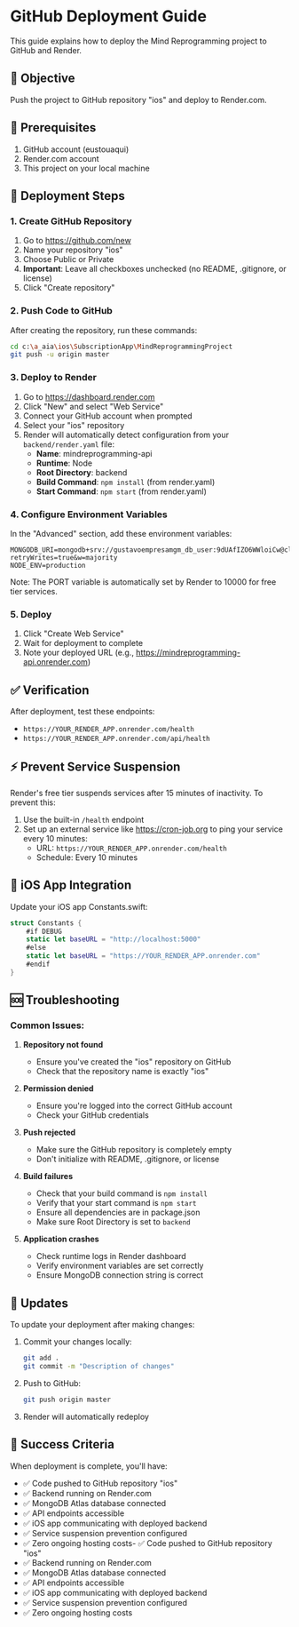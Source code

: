 # GitHub Deployment Guide

This guide explains how to deploy the Mind Reprogramming project to GitHub and Render.

## 🎯 Objective

Push the project to GitHub repository "ios" and deploy to Render.com.

## 📝 Prerequisites

1. GitHub account (eustouaqui)
2. Render.com account
3. This project on your local machine

## 🚀 Deployment Steps

### 1. Create GitHub Repository

1. Go to https://github.com/new
2. Name your repository "ios"
3. Choose Public or Private
4. **Important**: Leave all checkboxes unchecked (no README, .gitignore, or license)
5. Click "Create repository"

### 2. Push Code to GitHub

After creating the repository, run these commands:

```bash
cd c:\a_aia\ios\SubscriptionApp\MindReprogrammingProject
git push -u origin master
```

### 3. Deploy to Render

1. Go to https://dashboard.render.com
2. Click "New" and select "Web Service"
3. Connect your GitHub account when prompted
4. Select your "ios" repository
5. Render will automatically detect configuration from your `backend/render.yaml` file:
   - **Name**: mindreprogramming-api
   - **Runtime**: Node
   - **Root Directory**: backend
   - **Build Command**: `npm install` (from render.yaml)
   - **Start Command**: `npm start` (from render.yaml)

### 4. Configure Environment Variables

In the "Advanced" section, add these environment variables:
```
MONGODB_URI=mongodb+srv://gustavoempresamgm_db_user:9dUAfIZO6WWloiCw@clustertest.jw84vuq.mongodb.net/mindreprogramming?retryWrites=true&w=majority
NODE_ENV=production
```

Note: The PORT variable is automatically set by Render to 10000 for free tier services.

### 5. Deploy

1. Click "Create Web Service"
2. Wait for deployment to complete
3. Note your deployed URL (e.g., https://mindreprogramming-api.onrender.com)

## ✅ Verification

After deployment, test these endpoints:
- `https://YOUR_RENDER_APP.onrender.com/health`
- `https://YOUR_RENDER_APP.onrender.com/api/health`

## ⚡ Prevent Service Suspension

Render's free tier suspends services after 15 minutes of inactivity. To prevent this:

1. Use the built-in `/health` endpoint
2. Set up an external service like https://cron-job.org to ping your service every 10 minutes:
   - URL: `https://YOUR_RENDER_APP.onrender.com/health`
   - Schedule: Every 10 minutes

## 📱 iOS App Integration

Update your iOS app Constants.swift:
```swift
struct Constants {
    #if DEBUG
    static let baseURL = "http://localhost:5000"
    #else
    static let baseURL = "https://YOUR_RENDER_APP.onrender.com"
    #endif
}
```

## 🆘 Troubleshooting

### Common Issues:

1. **Repository not found**
   - Ensure you've created the "ios" repository on GitHub
   - Check that the repository name is exactly "ios"

2. **Permission denied**
   - Ensure you're logged into the correct GitHub account
   - Check your GitHub credentials

3. **Push rejected**
   - Make sure the GitHub repository is completely empty
   - Don't initialize with README, .gitignore, or license

4. **Build failures**
   - Check that your build command is `npm install`
   - Verify that your start command is `npm start`
   - Ensure all dependencies are in package.json
   - Make sure Root Directory is set to `backend`

5. **Application crashes**
   - Check runtime logs in Render dashboard
   - Verify environment variables are set correctly
   - Ensure MongoDB connection string is correct

## 🔄 Updates

To update your deployment after making changes:

1. Commit your changes locally:
   ```bash
   git add .
   git commit -m "Description of changes"
   ```

2. Push to GitHub:
   ```bash
   git push origin master
   ```

3. Render will automatically redeploy

## 🎉 Success Criteria

When deployment is complete, you'll have:
- ✅ Code pushed to GitHub repository "ios"
- ✅ Backend running on Render.com
- ✅ MongoDB Atlas database connected
- ✅ API endpoints accessible
- ✅ iOS app communicating with deployed backend
- ✅ Service suspension prevention configured
- ✅ Zero ongoing hosting costs- ✅ Code pushed to GitHub repository "ios"
- ✅ Backend running on Render.com
- ✅ MongoDB Atlas database connected
- ✅ API endpoints accessible
- ✅ iOS app communicating with deployed backend
- ✅ Service suspension prevention configured
- ✅ Zero ongoing hosting costs